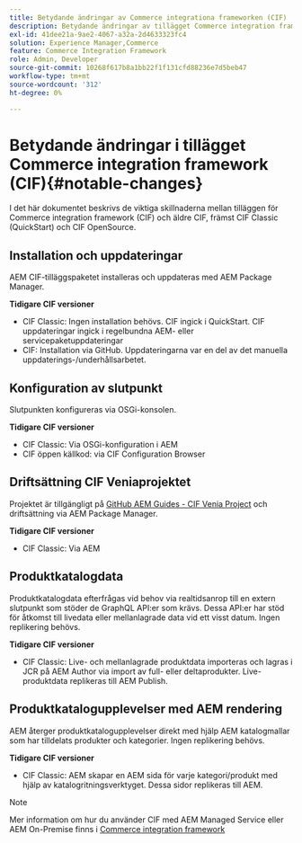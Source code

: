 ```yaml
---
title: Betydande ändringar av Commerce integrationa frameworken (CIF)
description: Betydande ändringar av tillägget Commerce integration framework (CIF) jämfört med tidigare CIF.
exl-id: 41dee21a-9ae2-4067-a32a-2d4633323fc4
solution: Experience Manager,Commerce
feature: Commerce Integration Framework
role: Admin, Developer
source-git-commit: 10268f617b8a1bb22f1f131cfd88236e7d5beb47
workflow-type: tm+mt
source-wordcount: '312'
ht-degree: 0%

---
```


# Betydande ändringar i tillägget Commerce integration framework (CIF){#notable-changes}

I det här dokumentet beskrivs de viktiga skillnaderna mellan tilläggen för Commerce integration framework (CIF) och äldre CIF, främst CIF Classic (QuickStart) och CIF OpenSource.

## Installation och uppdateringar

AEM CIF-tilläggspaketet installeras och uppdateras med AEM Package Manager.

**Tidigare CIF versioner**

* CIF Classic: Ingen installation behövs. CIF ingick i QuickStart. CIF uppdateringar ingick i regelbundna AEM- eller servicepaketuppdateringar
* CIF: Installation via GitHub. Uppdateringarna var en del av det manuella uppdaterings-/underhållsarbetet.

## Konfiguration av slutpunkt

Slutpunkten konfigureras via OSGi-konsolen.

**Tidigare CIF versioner**

* CIF Classic: Via OSGi-konfiguration i AEM
* CIF öppen källkod: via CIF Configuration Browser

## Driftsättning CIF Veniaprojektet

Projektet är tillgängligt på [GitHub AEM Guides - CIF Venia Project](https://github.com/adobe/aem-cif-guides-venia) och driftsättning via AEM Package Manager.

**Tidigare CIF versioner**

* CIF Classic: Via AEM

## Produktkatalogdata

Produktkatalogdata efterfrågas vid behov via realtidsanrop till en extern slutpunkt som stöder de GraphQL API:er som krävs. Dessa API:er har stöd för åtkomst till livedata eller mellanlagrade data vid ett visst datum. Ingen replikering behövs.

**Tidigare CIF versioner**

* CIF Classic: Live- och mellanlagrade produktdata importeras och lagras i JCR på AEM Author via import av full- eller deltaprodukter. Live-produktdata replikeras till AEM Publish.

## Produktkatalogupplevelser med AEM rendering

AEM återger produktkatalogupplevelser direkt med hjälp AEM katalogmallar som har tilldelats produkter och kategorier. Ingen replikering behövs.

**Tidigare CIF versioner**

* CIF Classic: AEM skapar en AEM sida för varje kategori/produkt med hjälp av katalogritningsverktyget. Dessa sidor replikeras till AEM.

>[!NOTE]
>
>Mer information om hur du använder CIF med AEM Managed Service eller AEM On-Premise finns i [Commerce integration framework](https://www.adobe.io/apis/experiencecloud/commerce-integration-framework/getting-started.html)
